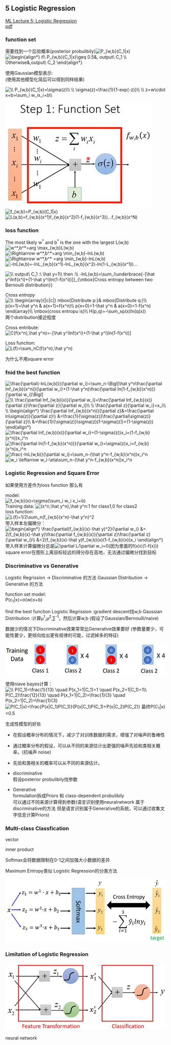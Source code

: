 ## 5 Logistic Regression
[ML Lecture 5: Logistic Regression](https://www.youtube.com/watch?v=hSXFuypLukA&list=PLJV_el3uVTsPy9oCRY30oBPNLCo89yu49&index=10)  
[pdf](http://speech.ee.ntu.edu.tw/~tlkagk/courses/ML_2016/Lecture/Logistic%20Regression%20(v3).pdf)

### function set
需要找到一个后验概率(posterior probulibily)<img src="https://latex.codecogs.com/gif.latex?\bg_white&space;P_{w,b}(C_1|x)" title="P_{w,b}(C_1|x)" />  
<img src="https://latex.codecogs.com/gif.latex?\bg_white&space;\begin{align*}&space;if\&space;P_{w,b}(C_1|x)\geq&space;0.5&,&space;output\&space;C_1&space;\\&space;Otherwise&,output\&space;C_2&space;\end{align*}" title="\begin{align*} if\ P_{w,b}(C_1|x)\geq 0.5&, output\ C_1 \\ Otherwise&,output\ C_2 \end{align*}" />

使用Gaussian模型表示:  
(使用其他模型化简后可以得到同样结果)

<img src="https://latex.codecogs.com/gif.latex?\bg_white&space;\\&space;P_{w,b}(C_1|x)=\sigma(z)\\&space;\\&space;\sigma(z)=\frac{1}{1-exp(-z)}\\&space;\\&space;z=w\cdot&space;x&plus;b=\sum_i&space;w_ix_i&plus;b\\" title="\\ P_{w,b}(C_1|x)=\sigma(z)\\ \\ \sigma(z)=\frac{1}{1-exp(-z)}\\ \\ z=w\cdot x+b=\sum_i w_ix_i+b\\" />

![function-setjpg](./img/005-function-setjpg.jpg)  
<img src="https://latex.codecogs.com/gif.latex?\bg_white&space;f_{w,b}=P_{w,b}(C_1|x)" title="f_{w,b}=P_{w,b}(C_1|x)" />  
<img src="https://latex.codecogs.com/gif.latex?\bg_white&space;L(a,b)=f_{w,b}(x^1)f_{w,b}(x^2)(1-f_{w,b}(x^3))...f_{w,b}(x^N)" title="L(a,b)=f_{w,b}(x^1)f_{w,b}(x^2)(1-f_{w,b}(x^3))...f_{w,b}(x^N)" />

### loss function

The most likely w<sup>\*</sup> and  b<sup>*</sup> is the one with the largest L(w,b)  
<img src="https://latex.codecogs.com/gif.latex?\bg_white&space;w^*,b^*=arg&space;\max_{w,b}L(w,b)" title="w^*,b^*=arg \max_{w,b}L(w,b)" />  
<img src="https://latex.codecogs.com/gif.latex?\bg_white&space;\Rightarrow&space;w^*,b^*=arg&space;\min_{w,b}-lnL(w,b)" title="\Rightarrow w^*,b^*=arg \min_{w,b}-lnL(w,b)" />  
<img src="https://latex.codecogs.com/gif.latex?\bg_white&space;\Rightarrow&space;w^*,b^*&space;=arg&space;\min_{w,b}-lnL(w,b)" title="\Rightarrow w^*,b^* =arg \min_{w,b}-lnL(w,b)" />  
<img src="https://latex.codecogs.com/gif.latex?\bg_white&space;-lnL(w,b)=-lnL_{w,b}(x^1)-lnL_{w,b}(x^2)-ln(1-L_{w,b}(x^1))..." title="-lnL(w,b)=-lnL_{w,b}(x^1)-lnL_{w,b}(x^2)-ln(1-L_{w,b}(x^1))..." />

<img src="https://latex.codecogs.com/gif.latex?\bg_white&space;\\&space;output\&space;C_1&space;:\&space;\hat&space;y=1\\&space;then&space;:\\&space;-lnL(w,b)=\sum_i\underbrace{-[\hat&space;y^ilnf(x^i)&plus;(1-\hat&space;y^i)ln(1-f(x^i))]}_{\mbox{Cross&space;entropy&space;between&space;two&space;Bernoulli&space;distribution}}" title="\\ output\ C_1 :\ \hat y=1\\ then :\\ -lnL(w,b)=\sum_i\underbrace{-[\hat y^ilnf(x^i)+(1-\hat y^i)ln(1-f(x^i))]}_{\mbox{Cross entropy between two Bernoulli distribution}}" />  

*Cross entropy*
<img src="https://latex.codecogs.com/gif.latex?\bg_white&space;\\&space;\begin{array}{|c|c|}&space;mbox{Distribute&space;p:}&&space;mbox{Distribute&space;q:}\\&space;p(x=1)=\hat&space;y^n&space;&&space;a(x=1)=f(x^n)\\&space;p(x=0)=1-\hat&space;y^n&space;&&space;a(x=0)=1-f(x^n)&space;\end{array}\\&space;\mbox{cross&space;entropu&space;is}\\&space;H(p,q)=-\sum_xp(x)ln(q(x))" title="\\ \begin{array}{|c|c|} mbox{Distribute p:}& mbox{Distribute q:}\\ p(x=1)=\hat y^n & a(x=1)=f(x^n)\\ p(x=0)=1-\hat y^n & a(x=0)=1-f(x^n) \end{array}\\ \mbox{cross entropu is}\\ H(p,q)=-\sum_xp(x)ln(q(x))" />  
两个distribution接近程度

Cross entribute:  
<img src="https://latex.codecogs.com/gif.latex?\bg_white&space;C(f(x^n),\hat&space;y^n)=-[\hat&space;y^ilnf(x^i)&plus;(1-\hat&space;y^i)ln(1-f(x^i))]" title="C(f(x^n),\hat y^n)=-[\hat y^ilnf(x^i)+(1-\hat y^i)ln(1-f(x^i))]" />

Loss function:  
<img src="https://latex.codecogs.com/gif.latex?\bg_white&space;L(f)=\sum_nC(f(x^n),\hat&space;y^n)" title="L(f)=\sum_nC(f(x^n),\hat y^n)" />

为什么不用square error

### fnid the best function
<img src="https://latex.codecogs.com/gif.latex?\bg_white&space;\frac{\partial(-lnL(w,b))}{\partial&space;w_i}=\sum_n-\Bigl[\hat&space;y^n\frac{\partial&space;lnf_{w,b}(x^n)}{\partial&space;w_i}&plus;(1-\hat&space;y^n)\frac{\partial&space;ln(1-f_{w,b}(x^n))}{\partial&space;w_i}\Bigl]" title="\frac{\partial(-lnL(w,b))}{\partial w_i}=\sum_n-\Bigl[\hat y^n\frac{\partial lnf_{w,b}(x^n)}{\partial w_i}+(1-\hat y^n)\frac{\partial ln(1-f_{w,b}(x^n))}{\partial w_i}\Bigl]" />

<img src="https://latex.codecogs.com/gif.latex?\bg_white&space;\\&space;\frac{\partial&space;lnf_{w,b}(x)}{\partial&space;w_i}=\frac{\partial&space;lnf_{w,b}(x)}{\partial&space;z}\frac{\partial&space;z}{\partial&space;w_i}\\&space;\\&space;\frac{\partial&space;z}{\partial&space;w_i}=x_i\\&space;\\&space;\begin{align*}&space;\frac{\partial&space;lnf_{w,b}(x^n)}{\partial&space;z}&=\frac{\partial&space;ln\sigma(z)}{\partial&space;z}\\&space;&=\frac{1}{\sigma(z)}\frac{\partial\sigma(z)}{\partial&space;z}\\&space;&=\frac{1}{\sigma(z)}\sigma(z)(1-\sigma(z))=(1-\sigma(z))&space;\end{align*}" title="\\ \frac{\partial lnf_{w,b}(x)}{\partial w_i}=\frac{\partial lnf_{w,b}(x)}{\partial z}\frac{\partial z}{\partial w_i}\\ \\ \frac{\partial z}{\partial w_i}=x_i\\ \\ \begin{align*} \frac{\partial lnf_{w,b}(x^n)}{\partial z}&=\frac{\partial ln\sigma(z)}{\partial z}\\ &=\frac{1}{\sigma(z)}\frac{\partial\sigma(z)}{\partial z}\\ &=\frac{1}{\sigma(z)}\sigma(z)(1-\sigma(z))=(1-\sigma(z)) \end{align*}" />

<img src="https://latex.codecogs.com/gif.latex?\bg_white&space;\frac{\partial&space;lnf_{w,b}(x)}{\partial&space;w_i}=(1-\sigma(z))x_i=(1-f_{w,b}(x^n))x_i^n" title="\frac{\partial lnf_{w,b}(x)}{\partial w_i}=(1-\sigma(z))x_i=(1-f_{w,b}(x^n))x_i^n" />  
<img src="https://latex.codecogs.com/gif.latex?\bg_white&space;\frac{\partial&space;ln(1-f_{w,b}(x^n))}{\partial&space;w_i}=\sigma(z)x_i=f_{w,b}(x^n)x_i^n" title="\frac{\partial ln(1-f_{w,b}(x^n))}{\partial w_i}=\sigma(z)x_i=f_{w,b}(x^n)x_i^n" />

<img src="https://latex.codecogs.com/gif.latex?\bg_white&space;\frac{-lnL(w,b)}{\partial&space;w_i}=\sum_n-(\hat&space;y^n-f_{w,b}(x^n))x_i^n" title="\frac{-lnL(w,b)}{\partial w_i}=\sum_n-(\hat y^n-f_{w,b}(x^n))x_i^n" />

<img src="https://latex.codecogs.com/gif.latex?\bg_white&space;w_i&space;\leftarrow&space;w_i-\eta\sum_n-(\hat&space;y^n-f_{w,b}(x^n))x_i^n" title="w_i \leftarrow w_i-\eta\sum_n-(\hat y^n-f_{w,b}(x^n))x_i^n" />

### Logistic Regression and Square Error
如果使用方差作为loss function 那么有

model:  
<img src="https://latex.codecogs.com/gif.latex?\bg_white&space;f_{w,b}(x)=\sigma(\sum_i&space;w_i&space;x_i&plus;b)" title="f_{w,b}(x)=\sigma(\sum_i w_i x_i+b)" />  
Training data: <img src="https://latex.codecogs.com/gif.latex?\bg_white&space;(x^n,\hat&space;y^n),\hat&space;y^n" title="(x^n,\hat y^n),\hat y^n" />:1 for class1,0 for class2  
loss function:  
<img src="https://latex.codecogs.com/gif.latex?\bg_white&space;L(f)=1/2\sum_n(f_{w,b}(x^n)-\hat&space;y^n)^2" title="L(f)=1/2\sum_n(f_{w,b}(x^n)-\hat y^n)^2" />  
带入样本左偏微分：  
<img src="https://latex.codecogs.com/gif.latex?\bg_white&space;\begin{align*}&space;\frac{\partial(f_{w,b}(x)-\hat&space;y)^2}{\partial&space;w_i}&space;&=&space;2(f_{w,b}(x)-\hat&space;y)\frac{\partial&space;f_{w,b}(x)}{\partial&space;z}\frac{\partial&space;z}{\partial&space;w_i}\\&space;&=2(f_{w,b}(x)-\hat&space;y)f_{w,b}(x)(1-f_{w,b}(x))x_i&space;\end{align*}" title="\begin{align*} \frac{\partial(f_{w,b}(x)-\hat y)^2}{\partial w_i} &= 2(f_{w,b}(x)-\hat y)\frac{\partial f_{w,b}(x)}{\partial z}\frac{\partial z}{\partial w_i}\\ &=2(f_{w,b}(x)-\hat y)f_{w,b}(x)(1-f_{w,b}(x))x_i \end{align*}" />  
带入样本计算偏微分总是<img src="https://latex.codecogs.com/gif.latex?\bg_white&space;\partial&space;L/\partial&space;w_i=0" title="\partial L/\partial w_i=0" />(因为里面的f(x)&cdot;(1-f(x)))  
square error在图形上离目标较远的得分存在高地，无法通过偏微分找到目标

### Discriminative vs Generative
Logistic Regrission -> Discriminative 的方法
Gaussian Distribution -> Generative 的方法

function set model:  
P(c<sub>1</sub>|x)=&sigma;(w&cdot;x+b)

find the best function
Logistic Regrission :gradient descent找w,b
Gaussian Distribution :计算&mu;<sup>1</sup>,&mu;<sup>2</sup>,&sum;<sup>-1</sup>，然后计算w,b (假设了Gaussian/Bernoulli/naive)

数据少的情况下Discriminative效果常常比Generative效果要好
(参数量要少，可能性要少，更倾向给出更有规律的可能，过滤掉多的特征)

![005-g-vs-d](./img/005-g-vs-d.jpg)

使用niave bayes计算：  
<img src="https://latex.codecogs.com/gif.latex?\bg_white&space;\\&space;P(C_1)=\frac{1}{13}&space;\quad&space;P(x_1=1|C_1)=1&space;\quad&space;P(x_2=1|C_1)=1\\&space;P(C_2)\frac{12}{13}&space;\quad&space;P(x_1=1|C_2)=\frac{1}{3}&space;\quad&space;P(x_2=1|C_2)=\frac{1}{3}" title="\\ P(C_1)=\frac{1}{13} \quad P(x_1=1|C_1)=1 \quad P(x_2=1|C_1)=1\\ P(C_2)\frac{12}{13} \quad P(x_1=1|C_2)=\frac{1}{3} \quad P(x_2=1|C_2)=\frac{1}{3}" />  
<img src="https://latex.codecogs.com/gif.latex?\bg_white&space;P(C_1|x)=\frac{P(x|C_1)P(C_1)}{P(x|C_1)P(C_1)&plus;P(x|C_2)P(C_2)}" title="P(C_1|x)=\frac{P(x|C_1)P(C_1)}{P(x|C_1)P(C_1)+P(x|C_2)P(C_2)}" />
最终P(C<sub>1</sub>|x)&lt;0.5

生成性模型的好处
- 在假设概率分布的情况下，减少了对训练数据的需求，增强了对噪声的鲁棒性
- 通过概率分布的假设，可以从不同的来源估计出更强的噪声先验和类相关概率。(抗噪声 noise)
- 先验和类相关的概率可以从不同的来源估计。

- discriminative  
 假设posterior probulibily找参数

- Generative  
  formulation拆成Priors 和 class-dependent probulibily  
  可以通过不同来源计算得到参数(语言识别使用neuralnetwork 属于discriminative的方法 但是语言识别属于Generative的系统，可以通过收集文字信息计算Priors)


### Multi-class Classfication
vector 
<!-- scheler?? -->
inner product

Softmax会将数据限制在0-1之间加强大小数据的差异

Maximum Entropy类似 Logistic Regression的分类方法

![005-multi-classification.jpg](./img/005-multi-classification.jpg)

### Limitation of Logistic Regression

![005-cascading-model.jpg](./img/005-cascading-model.jpg)

neural network
